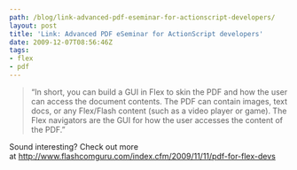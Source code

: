 ```yaml
---
path: /blog/link-advanced-pdf-eseminar-for-actionscript-developers/
layout: post
title: 'Link: Advanced PDF eSeminar for ActionScript developers'
date: 2009-12-07T08:56:46Z
tags:
- flex
- pdf
---
```


<blockquote>“In short, you can build a GUI in Flex to skin the PDF and  how the user can access the document contents. The PDF can contain images, text  docs, or any Flex/Flash content (such as a video player or game). The Flex  navigators are the GUI for how the user accesses the content of the  PDF.”</blockquote>
Sound interesting? Check out more at <a href="http://www.flashcomguru.com/index.cfm/2009/11/11/pdf-for-flex-devs" target="_blank">http://www.flashcomguru.com/index.cfm/2009/11/11/pdf-for-flex-devs</a>